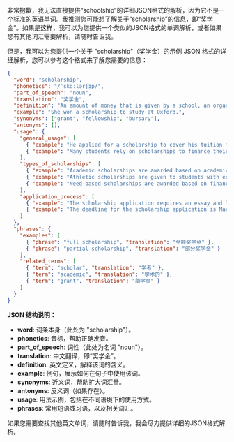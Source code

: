 非常抱歉，我无法直接提供“schoolship”的详细JSON格式的解析，因为它不是一个标准的英语单词。我推测您可能想了解关于“scholarship”的信息，即“奖学金”。如果是这样，我可以为您提供一个类似的JSON格式的单词解析，或者如果您有其他词汇需要解析，请随时告诉我。

但是，我可以为您提供一个关于 "scholarship"（奖学金）的示例 JSON 格式的详细解析，您可以参考这个格式来了解您需要的信息：

```json
{
  "word": "scholarship",
  "phonetics": "/ˈskɑːlərʃɪp/",
  "part_of_speech": "noun",
  "translation": "奖学金",
  "definition": "An amount of money that is given by a school, an organization, or a private person to a student to help pay for the student's education.",
  "example": "She won a scholarship to study at Oxford.",
  "synonyms": ["grant", "fellowship", "bursary"],
  "antonyms": [],
  "usage": {
    "general_usage": [
      { "example": "He applied for a scholarship to cover his tuition fees.", "translation": "他申请奖学金来支付学费。" },
      { "example": "Many students rely on scholarships to finance their education.", "translation": "许多学生依靠奖学金来资助他们的教育。" }
    ],
    "types_of_scholarships": [
      { "example": "Academic scholarships are awarded based on academic achievement.", "translation": "学术奖学金是根据学业成绩颁发的。" },
      { "example": "Athletic scholarships are given to students with exceptional athletic abilities.", "translation": "体育奖学金颁发给具有卓越运动能力的学生。" },
      { "example": "Need-based scholarships are awarded based on financial need.", "translation": "需求型奖学金是根据经济需要颁发的。" }
    ],
    "application_process": [
      { "example": "The scholarship application requires an essay and letters of recommendation.", "translation": "奖学金申请需要一篇论文和推荐信。" },
      { "example": "The deadline for the scholarship application is March 1st.", "translation": "奖学金申请的截止日期是3月1日。" }
    ]
  },
  "phrases": {
    "examples": [
      { "phrase": "full scholarship", "translation": "全额奖学金" },
      { "phrase": "partial scholarship", "translation": "部分奖学金" }
    ],
    "related_terms": [
      { "term": "scholar", "translation": "学者" },
      { "term": "academic", "translation": "学术的" },
      { "term": "grant", "translation": "助学金" }
    ]
  }
}
```

**JSON 结构说明：**

*   **word**: 词条本身（此处为 "scholarship"）。
*   **phonetics**: 音标，帮助正确发音。
*   **part\_of\_speech**: 词性（此处为名词 "noun"）。
*   **translation**: 中文翻译，即“奖学金”。
*   **definition**: 英文定义，解释该词的含义。
*   **example**: 例句，展示如何在句子中使用该词。
*   **synonyms**: 近义词，帮助扩大词汇量。
*   **antonyms**: 反义词（如果存在）。
*   **usage**: 用法示例，包括在不同语境下的使用方式。
*   **phrases**: 常用短语或习语，以及相关词汇。

如果您需要查找其他英文单词，请随时告诉我，我会尽力提供详细的JSON格式解析。
 